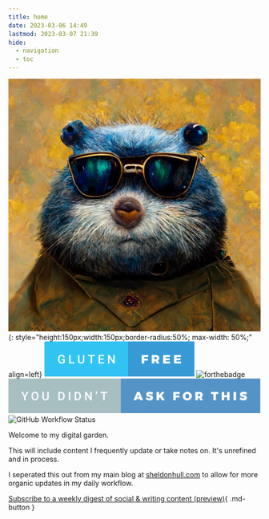 ```yaml
---
title: home
date: 2023-03-06 14:49
lastmod: 2023-03-07 21:39
hide:
  - navigation
  - toc
---
```


![avatar](assets/images/sheldon-avatar.jpg){: style="height:150px;width:150px;border-radius:50%; max-width: 50%;" align=left}
![forthebadge](https://raw.githubusercontent.com/BraveUX/for-the-badge/master/src/images/badges/gluten-free.svg)
![forthebadge](https://raw.githubusercontent.com/BraveUX/for-the-badge/master/src/images/badges/made-with-markdown.svg)
![forthebadge](https://raw.githubusercontent.com/BraveUX/for-the-badge/master/src/images/badges/you-didnt-ask-for-this.svg)
![GitHub Workflow Status](https://img.shields.io/github/actions/workflow/status/sheldonhull/digital-garden/mkdocs-publish.yml?style=for-the-badge)

Welcome to my digital garden.

This will include content I frequently update or take notes on.
It's unrefined and in process.

I seperated this out from my main blog at [sheldonhull.com](https://www.sheldonhull.com) to allow for more organic updates in my daily workflow.

[Subscribe to a weekly digest of social & writing content (preview)](https://app.mailbrew.com/sheldonhull/sheldonhullcom-Ce52fHROTfCr){ .md-button }
